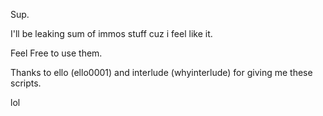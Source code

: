 Sup.

I'll be leaking sum of immos stuff cuz i feel like it.

Feel Free to use them.

Thanks to ello (ello0001) and interlude (whyinterlude) for giving me these scripts.

lol

